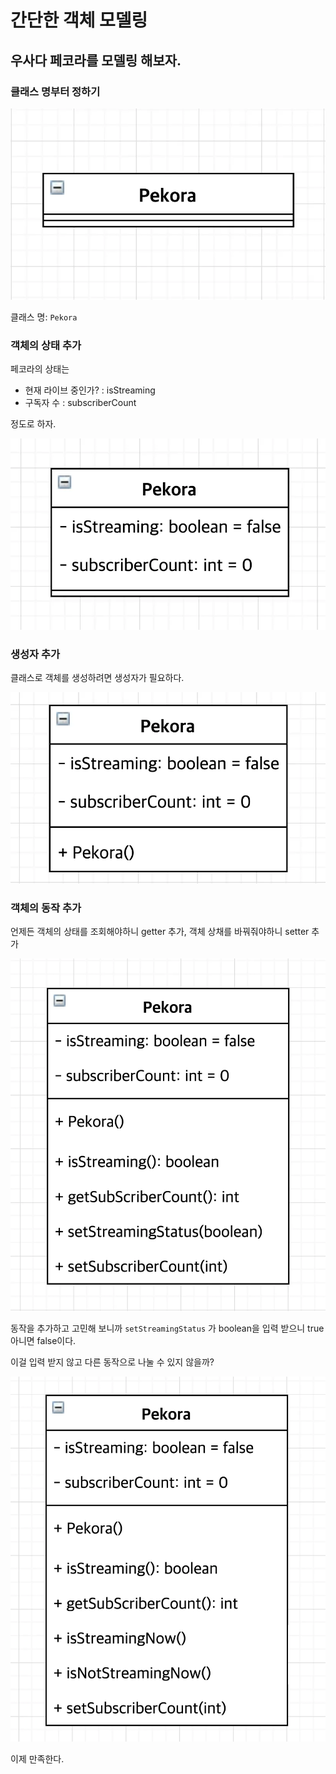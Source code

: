 # 간단한 객체 모델링

## 우사다 페코라를 모델링 해보자.

### 클래스 명부터 정하기

![img.png](../../data/img/img.png)

클래스 명: `Pekora`

### 객체의 상태 추가

페코라의 상태는

- 현재 라이브 중인가? : isStreaming
- 구독자 수 : subscriberCount

정도로 하자.

![img_1.png](../../data/img/img_1.png)

### 생성자 추가

클래스로 객체를 생성하려면 생성자가 필요하다.

![img_2.png](../../data/img/img_2.png)

### 객체의 동작 추가

언제든 객체의 상태를 조회해야하니 getter 추가, 객체 상채를 바꿔줘야하니 setter 추가

![img_3.png](../../data/img/img_3.png)

동작을 추가하고 고민해 보니까 `setStreamingStatus` 가 boolean을 입력 받으니 true 아니면 false이다.

이걸 입력 받지 않고 다른 동작으로 나눌 수 있지 않을까?

![img_4.png](../../data/img/img_4.png)

이제 만족한다.